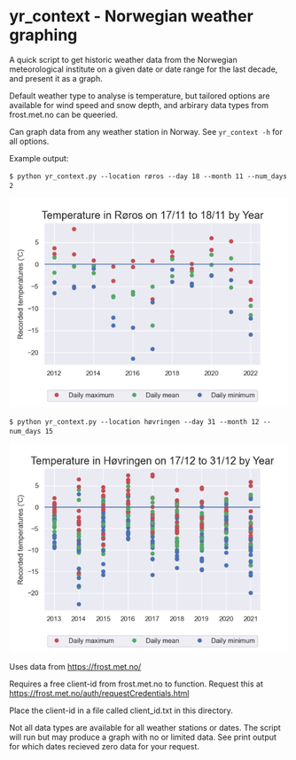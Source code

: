 # yr_context - Norwegian weather graphing

A quick script to get historic weather data from the Norwegian meteorological
institute on a given date or date range for the last decade, and present it as a graph.

Default weather type to analyse is temperature, but tailored options are available for
wind speed and snow depth, and arbirary data types from frost.met.no can be queeried.

Can graph data from any weather station in Norway.  See `yr_context -h` for all options.

Example output:

`$ python yr_context.py --location røros --day 18 --month 11 --num_days 2`

![Røros 2-day](samples/roros.png)

`$ python yr_context.py --location høvringen --day 31 --month 12 --num_days 15`

![Høvringen 15-day](samples/hovringen.png)

Uses data from https://frost.met.no/

Requires a free client-id from frost.met.no to function.
Request this at https://frost.met.no/auth/requestCredentials.html

Place the client-id in a file called client_id.txt in this directory.

Not all data types are available for all weather stations or dates.  The script will run but may
produce a graph with no or limited data.  See print output for which dates recieved zero data
for your request.
